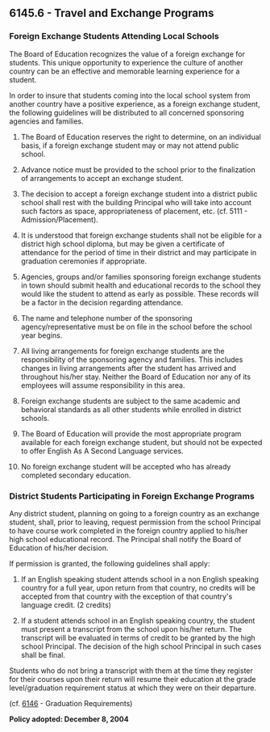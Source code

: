 ## 6145.6 - Travel and Exchange Programs

### Foreign Exchange Students Attending Local Schools

The Board of Education recognizes the value of a foreign exchange for students.  This unique opportunity to experience the culture of another country can be an effective and memorable learning experience for a student.

In order to insure that students coming into the local school system from another country have a positive experience, as a foreign exchange student, the following guidelines will be distributed to all concerned sponsoring agencies and families.

1. The Board of Education reserves the right to determine, on an individual basis, if a foreign exchange student may or may not attend public school.

2. Advance notice must be provided to the school prior to the finalization of arrangements to accept an exchange student.

3. The decision to accept a foreign exchange student into a district public school shall rest with the building Principal who will take into account such factors as space, appropriateness of placement, etc. \(cf. 5111 - Admission/Placement\).

4. It is understood that foreign exchange students shall not be eligible for a district high school diploma, but may be given a certificate of attendance for the period of time in their district and may participate in graduation ceremonies if appropriate.

5. Agencies, groups and/or families sponsoring foreign exchange students in town should submit health and educational records to the school they would like the student to attend as early as possible.  These records will be a factor in the decision regarding attendance.

6. The name and telephone number of the sponsoring agency/representative must be on file in the school before the school year begins.

7. All living arrangements for foreign exchange students are the responsibility of the sponsoring agency and families.  This includes changes in living arrangements after the student has arrived and throughout his/her stay.  Neither the Board of Education nor any of its employees will assume responsibility in this area.

8. Foreign exchange students are subject to the same academic and behavioral standards as all other students while enrolled in district schools.

9. The Board of Education will provide the most appropriate program available for each foreign exchange student, but should not be expected to offer English As A Second Language services.

10. No foreign exchange student will be accepted who has already completed secondary education.


### District Students Participating in Foreign Exchange Programs

Any district student, planning on going to a foreign country as an exchange student, shall, prior to leaving, request permission from the school Principal to have course work completed in the foreign country applied to his/her high school educational record.  The Principal shall notify the Board of Education of his/her decision.

If permission is granted, the following guidelines shall apply:

1. If an English speaking student attends school in a non English speaking country for a full year, upon return from that country, no credits will be accepted from that country with the exception of that country's language credit. \(2 credits\)

2. If a student attends school in an English speaking country, the student must present a transcript from the school upon his/her return. The transcript will be evaluated in terms of credit to be granted by the high school Principal. The decision of the high school Principal in such cases shall be final.

  Students who do not bring a transcript with them at the time they register for their courses upon their return will resume their education at the grade level/graduation requirement status at which they were on their departure.


\(cf. [6146](/policies/6000/6146.md) - Graduation Requirements\)

**Policy adopted:  December 8, 2004**

